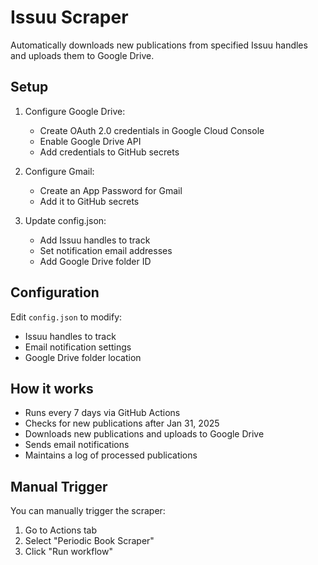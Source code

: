 # Issuu Scraper

Automatically downloads new publications from specified Issuu handles and uploads them to Google Drive.

## Setup

1. Configure Google Drive:
   - Create OAuth 2.0 credentials in Google Cloud Console
   - Enable Google Drive API
   - Add credentials to GitHub secrets

2. Configure Gmail:
   - Create an App Password for Gmail
   - Add it to GitHub secrets

3. Update config.json:
   - Add Issuu handles to track
   - Set notification email addresses
   - Add Google Drive folder ID

## Configuration

Edit `config.json` to modify:
- Issuu handles to track
- Email notification settings
- Google Drive folder location

## How it works

- Runs every 7 days via GitHub Actions
- Checks for new publications after Jan 31, 2025
- Downloads new publications and uploads to Google Drive
- Sends email notifications
- Maintains a log of processed publications

## Manual Trigger

You can manually trigger the scraper:
1. Go to Actions tab
2. Select "Periodic Book Scraper"
3. Click "Run workflow"